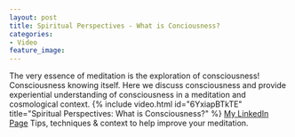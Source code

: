 ```yaml
---
layout: post
title: Spiritual Perspectives - What is Conciousness?
categories:
- Video
feature_image: 
---
```


The very essence of meditation is the exploration of consciousness! Consciousness knowing itself. Here we discuss consciousness and provide experiential understanding of consciousness in a meditation and cosmological context.
{% include video.html id="6YxiapBTkTE" title="Spiritual Perspectives: What is Consciousness?" %}
[My LinkedIn Page](https://www.linkedin.com/in/peter-twigg-991a8818b/)
Tips, techniques & context to help improve your meditation.


